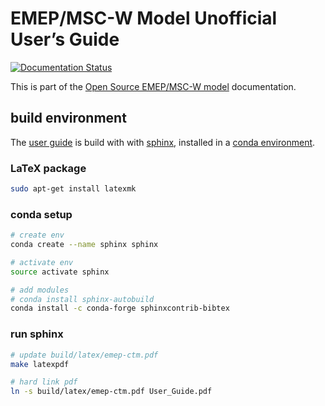 # EMEP/MSC-W Model Unofficial User’s Guide
[![Documentation Status](https://readthedocs.org/projects/emep-ctm/badge/?version=latest)](http://emep-ctm.readthedocs.io/en/latest/?badge=latest)

This is part of the [Open Source EMEP/MSC-W model][emep-ctm] documentation.

[emep-ctm]: https://github.com/metno/emep-ctm

## build environment
The [user guide][] is build with with [sphinx][],
installed in a [conda environment][conda].

[user guide]: User_Guide.pdf
[sphinx]: http://www.sphinx-doc.org
[conda]: http://conda.pydata.org

### LaTeX package
```bash
sudo apt-get install latexmk
```

### conda setup
```bash
# create env
conda create --name sphinx sphinx

# activate env
source activate sphinx

# add modules
# conda install sphinx-autobuild
conda install -c conda-forge sphinxcontrib-bibtex
```

### run sphinx
```bash
# update build/latex/emep-ctm.pdf
make latexpdf   

# hard link pdf
ln -s build/latex/emep-ctm.pdf User_Guide.pdf
```

